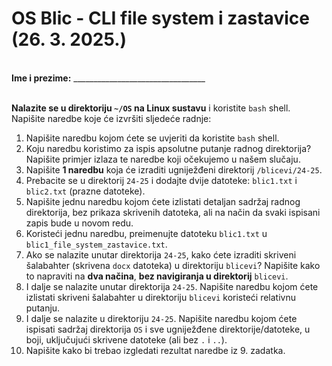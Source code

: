 # OS Blic - CLI file system i zastavice (26. 3. 2025.)

<br>
<b>Ime i prezime:</b> <span>_________________________________</span>
<br>
<br>

**Nalazite se u direktoriju `~/OS` na Linux sustavu** i koristite `bash` shell. Napišite naredbe koje će izvršiti sljedeće radnje:

1. Napišite naredbu kojom ćete se uvjeriti da koristite `bash` shell.
2. Koju naredbu koristimo za ispis apsolutne putanje radnog direktorija? Napišite primjer izlaza te naredbe koji očekujemo u našem slučaju.
3. Napišite **1 naredbu** koja će izraditi ugniježđeni direktorij `/blicevi/24-25`.
4. Prebacite se u direktorij `24-25` i dodajte dvije datoteke: `blic1.txt` i `blic2.txt` (prazne datoteke).
5. Napišite jednu naredbu kojom ćete izlistati detaljan sadržaj radnog direktorija, bez prikaza skrivenih datoteka, ali na način da svaki ispisani zapis bude u novom redu.
6. Koristeći jednu naredbu, preimenujte datoteku `blic1.txt` u `blic1_file_system_zastavice.txt`.
7. Ako se nalazite unutar direktorija `24-25`, kako ćete izraditi skriveni šalabahter (skrivena `docx` datoteka) u direktoriju `blicevi`? Napišite kako to napraviti na **dva načina**, **bez navigiranja u direktorij** `blicevi`.
8. I dalje se nalazite unutar direktorija `24-25`. Napišite naredbu kojom ćete izlistati skriveni šalabahter u direktoriju `blicevi` koristeći relativnu putanju.
9. I dalje se nalazite u direktoriju `24-25`. Napišite naredbu kojom ćete ispisati sadržaj direktorija `OS` i sve ugniježđene direktorije/datoteke, u boji, uključujući skrivene datoteke (ali bez `.` i `..`).
10. Napišite kako bi trebao izgledati rezultat naredbe iz 9. zadatka.
